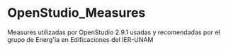 # OpenStudio_Measures
Measures utilizadas por OpenStudio 2.9.1 usadas y recomendadas por el grupo de Energ'ia en Edificaciones del IER-UNAM
